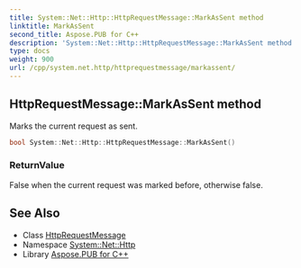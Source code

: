 ```yaml
---
title: System::Net::Http::HttpRequestMessage::MarkAsSent method
linktitle: MarkAsSent
second_title: Aspose.PUB for C++
description: 'System::Net::Http::HttpRequestMessage::MarkAsSent method. Marks the current request as sent in C++.'
type: docs
weight: 900
url: /cpp/system.net.http/httprequestmessage/markassent/
---
```

## HttpRequestMessage::MarkAsSent method


Marks the current request as sent.

```cpp
bool System::Net::Http::HttpRequestMessage::MarkAsSent()
```


### ReturnValue

False when the current request was marked before, otherwise false.

## See Also

* Class [HttpRequestMessage](../)
* Namespace [System::Net::Http](../../)
* Library [Aspose.PUB for C++](../../../)
